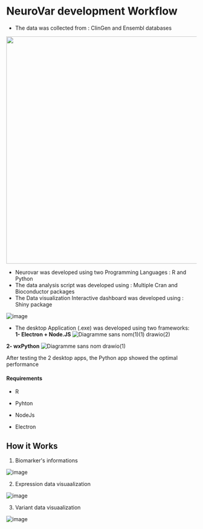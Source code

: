 # NeuroVar development Workflow

- The data was collected from : ClinGen and Ensembl databases

<p align="center">
<img src="https://user-images.githubusercontent.com/73958439/234555452-b129011f-eca2-454b-99d9-44a8f6832231.png" width="600" >
</p>

- Neurovar was developed using two Programming Languages : R and Python
- The data analysis script was developed using : Multiple Cran and Bioconductor packages
- The Data visualization Interactive dashboard  was developed using : Shiny package

![image](https://user-images.githubusercontent.com/73958439/234556685-3798158b-d916-4af1-920b-486bc4221718.png)

- The desktop Application (.exe) was developed using two frameworks:                     
**1- Electron + Node.JS**
![Diagramme sans nom(1)(1) drawio(2)](https://user-images.githubusercontent.com/112277365/235346096-4782d418-8224-4d54-a163-f732a2a9cb82.png)

**2- wxPython**
![Diagramme sans nom drawio(1)](https://user-images.githubusercontent.com/112277365/235346016-092294cd-098c-4d31-8870-b1776215e872.png)           

After testing the 2 desktop apps, the Python app showed the optimal performance


#### Requirements

* R

* Pyhton

* NodeJs

* Electron

## How it Works

1. Biomarker's informations

![image](https://user-images.githubusercontent.com/73958439/234556005-c09c45c1-9d39-45d5-9257-e5abfdc51aa6.png)

2. Expression data visuaalization

![image](https://user-images.githubusercontent.com/73958439/234556275-b62ce902-0cf2-47b3-ac92-e5551e126201.png)

3. Variant data visuaalization

![image](https://user-images.githubusercontent.com/73958439/234556435-f37d0307-5928-48ce-8790-f5adf1f62e82.png)



